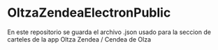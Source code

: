 # OltzaZendeaElectronPublic
En este repositorio se guarda el archivo .json usado para la seccion de carteles de la app Oltza Zendea / Cendea de Olza
